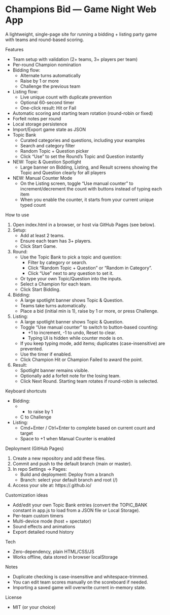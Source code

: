 # Champions Bid — Game Night Web App

A lightweight, single-page site for running a bidding + listing party game with teams and round-based scoring.

Features

- Team setup with validation (2+ teams, 3+ players per team)
- Per-round Champion nomination
- Bidding flow:
  - Alternate turns automatically
  - Raise by 1 or more
  - Challenge the previous team
- Listing flow:
  - Live unique count with duplicate prevention
  - Optional 60-second timer
  - One-click result: Hit or Fail
- Automatic scoring and starting team rotation (round-robin or fixed)
- Forfeit notes per round
- Local storage persistence
- Import/Export game state as JSON
- Topic Bank
  - Curated categories and questions, including your examples
  - Search and category filter
  - Random Topic + Question picker
  - Click “Use” to set the Round’s Topic and Question instantly
- NEW: Topic & Question Spotlight
  - Large banner on Bidding, Listing, and Result screens showing the Topic and Question clearly for all players
- NEW: Manual Counter Mode
  - On the Listing screen, toggle “Use manual counter” to increment/decrement the count with buttons instead of typing each item
  - When you enable the counter, it starts from your current unique typed count

How to use

1. Open index.html in a browser, or host via GitHub Pages (see below).
2. Setup:
   - Add at least 2 teams.
   - Ensure each team has 3+ players.
   - Click Start Game.
3. Round:
   - Use the Topic Bank to pick a topic and question:
     - Filter by category or search.
     - Click “Random Topic + Question” or “Random in Category”.
     - Click “Use” next to any question to set it.
   - Or type your own Topic/Question into the inputs.
   - Select a Champion for each team.
   - Click Start Bidding.
4. Bidding:
   - A large spotlight banner shows Topic & Question.
   - Teams take turns automatically.
   - Place a bid (initial min is 1), raise by 1 or more, or press Challenge.
5. Listing:
   - A large spotlight banner shows Topic & Question.
   - Toggle “Use manual counter” to switch to button-based counting:
     - +1 to increment, -1 to undo, Reset to clear.
     - Typing UI is hidden while counter mode is on.
   - If you keep typing mode, add items; duplicates (case-insensitive) are prevented.
   - Use the timer if enabled.
   - Click Champion Hit or Champion Failed to award the point.
6. Result:
   - Spotlight banner remains visible.
   - Optionally add a forfeit note for the losing team.
   - Click Next Round. Starting team rotates if round-robin is selected.

Keyboard shortcuts

- Bidding:
  - - to raise by 1
  - C to Challenge
- Listing:
  - Cmd+Enter / Ctrl+Enter to complete based on current count and target
  - Space to +1 when Manual Counter is enabled

Deployment (GitHub Pages)

1. Create a new repository and add these files.
2. Commit and push to the default branch (main or master).
3. In repo Settings → Pages:
   - Build and deployment: Deploy from a branch
   - Branch: select your default branch and root (/)
4. Access your site at: https://<your-username>.github.io/<repo-name>

Customization ideas

- Add/edit your own Topic Bank entries (convert the TOPIC_BANK constant in app.js to load from a JSON file or Local Storage).
- Per-team custom timers
- Multi-device mode (host + spectator)
- Sound effects and animations
- Export detailed round history

Tech

- Zero-dependency, plain HTML/CSS/JS
- Works offline, data stored in browser localStorage

Notes

- Duplicate checking is case-insensitive and whitespace-trimmed.
- You can edit team scores manually on the scoreboard if needed.
- Importing a saved game will overwrite current in-memory state.

License

- MIT (or your choice)
